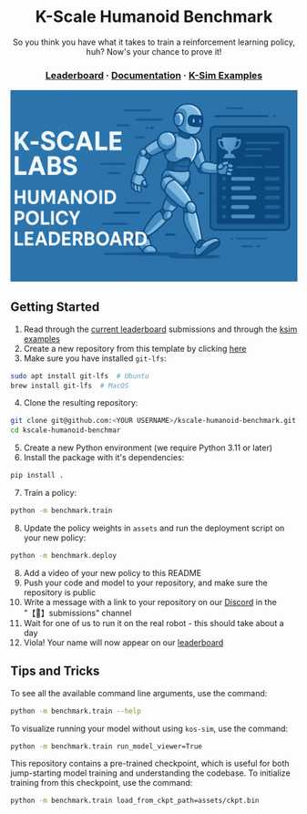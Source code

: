 <div align="center">
<h1>K-Scale Humanoid Benchmark</h1>
<p>So you think you have what it takes to train a reinforcement learning policy, huh? Now's your chance to prove it!</p>
<h3>
  <a href="https://url.kscale.dev/leaderboard">Leaderboard</a> ·
  <a href="https://url.kscale.dev/docs">Documentation</a> ·
  <a href="https://github.com/kscalelabs/ksim/tree/master/examples">K-Sim Examples</a>
</h3>
</div>

![K-Bot](/assets/banner.png)

## Getting Started

1. Read through the [current leaderboard](https://url.kscale.dev/leaderboard) submissions and through the [ksim examples](https://github.com/kscalelabs/ksim/tree/master/examples)
2. Create a new repository from this template by clicking [here](https://github.com/new?template_name=kscale-humanoid-benchmark&template_owner=kscalelabs)
3. Make sure you have installed `git-lfs`:

```bash
sudo apt install git-lfs  # Ubuntu
brew install git-lfs  # MacOS
```

4. Clone the resulting repository:

```bash
git clone git@github.com:<YOUR USERNAME>/kscale-humanoid-benchmark.git
cd kscale-humanoid-benchmar
```

5. Create a new Python environment (we require Python 3.11 or later)
6. Install the package with it's dependencies:

```bash
pip install .
```

7. Train a policy:

```bash
python -m benchmark.train
```

8. Update the policy weights in `assets` and run the deployment script on your new policy:

```bash
python -m benchmark.deploy
```

8. Add a video of your new policy to this README
9. Push your code and model to your repository, and make sure the repository is public
10. Write a message with a link to your repository on our [Discord](https://url.kscale.dev/discord) in the "【🧠】submissions" channel
11. Wait for one of us to run it on the real robot - this should take about a day
12. Viola! Your name will now appear on our [leaderboard](https://url.kscale.dev/leaderboard)

## Tips and Tricks

To see all the available command line arguments, use the command:

```bash
python -m benchmark.train --help
```

To visualize running your model without using `kos-sim`, use the command:

```bash
python -m benchmark.train run_model_viewer=True
```

This repository contains a pre-trained checkpoint, which is useful for both jump-starting model training and understanding the codebase. To initialize training from this checkpoint, use the command:

```bash
python -m benchmark.train load_from_ckpt_path=assets/ckpt.bin
```
